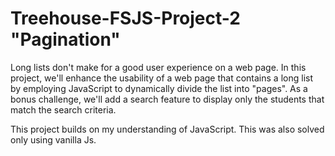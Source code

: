 # Treehouse-FSJS-Project-2 "Pagination"

Long lists don't make for a good user experience on a web page. In this project, we'll enhance the usability of a web page that contains a long list by employing JavaScript to dynamically divide the list into "pages". As a bonus challenge, we'll add a search feature to display only the students that match the search criteria. 

This project builds on my understanding of JavaScript.  This was also solved only using vanilla Js.  

